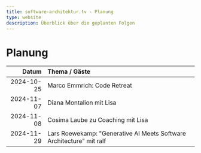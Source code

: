 ```yaml
---
title: software-architektur.tv - Planung
type: website
description: Überblick über die geplanten Folgen
---
```


# Planung

|      Datum | Thema / Gäste                                               |
|-----------:|:------------------------------------------------------------|
| 2024-10-25 | Marco Emmrich: Code Retreat                                 |
| 2024-11-07 | Diana Montalion mit Lisa                                    |
| 2024-11-08 | Cosima Laube zu Coaching mit Lisa                           |
| 2024-11-29 | Lars Roewekamp: "Generative AI Meets Software Architecture" mit ralf |
